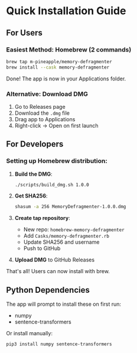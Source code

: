 # Quick Installation Guide

## For Users

### Easiest Method: Homebrew (2 commands)

```bash
brew tap m-pineapple/memory-defragmenter
brew install --cask memory-defragmenter
```

Done! The app is now in your Applications folder.

### Alternative: Download DMG

1. Go to Releases page
2. Download the `.dmg` file
3. Drag app to Applications
4. Right-click → Open on first launch

## For Developers

### Setting up Homebrew distribution:

1. **Build the DMG**:
   ```bash
   ./scripts/build_dmg.sh 1.0.0
   ```

2. **Get SHA256**:
   ```bash
   shasum -a 256 MemoryDefragmenter-1.0.0.dmg
   ```

3. **Create tap repository**:
   - New repo: `homebrew-memory-defragmenter`
   - Add `Casks/memory-defragmenter.rb`
   - Update SHA256 and username
   - Push to GitHub

4. **Upload DMG** to GitHub Releases

That's all! Users can now install with brew.

## Python Dependencies

The app will prompt to install these on first run:
- numpy
- sentence-transformers

Or install manually:
```bash
pip3 install numpy sentence-transformers
```
